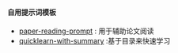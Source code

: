 #### 自用提示词模板
- [paper-reading-prompt](paper-reading-prompt.md) : 用于辅助论文阅读
- [quicklearn-with-summary](quicklearn-with-summery.md) :基于目录来快速学习

